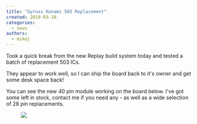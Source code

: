 ```yaml
---
title: "Gyruss Konami 503 Replacement"
created: 2019-03-10
categories: 
  - news
authors: 
  - mikej
---
```


Took a quick break from the new Replay build system today and tested a batch of replacement 503 ICs.

They appear to work well, so I can ship the board back to it's owner and get some desk space back!

You can see the new 40 pin module working on the board below. I've got some left in stock, contact me if you need any - as well as a wide selection of 28 pin replacements.
 
<figure>

![](@assets/images/post/gyruss.jpg)

</figure>